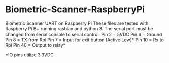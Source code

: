 # Biometric-Scanner-RaspberryPi
Biometric Scanner UART on Raspberry Pi
These files are tested with Raspberry Pi B+ running rasbian and python 3.
The serial port must be changed from serial console to serial control.
Pin 2 = 5VDC
Pin 6 = Ground
Pin 8 = TX from Rpi
Pin 7 = Input for exit button (Active Low)*
Pin 10 = Rx to Rpi
Pin 40 = Output to relay*

*IO pins utilize 3.3VDC
